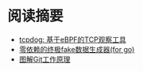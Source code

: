 # 阅读摘要

* [tcpdog: 基于eBPF的TCP观察工具](https://github.com/mehrdadrad/tcpdog)
* [零依赖的终极fake数据生成器(for go)](https://github.com/jaswdr/faker)
* [图解Git工作原理](https://www.lzane.com/tech/git-internal/)
